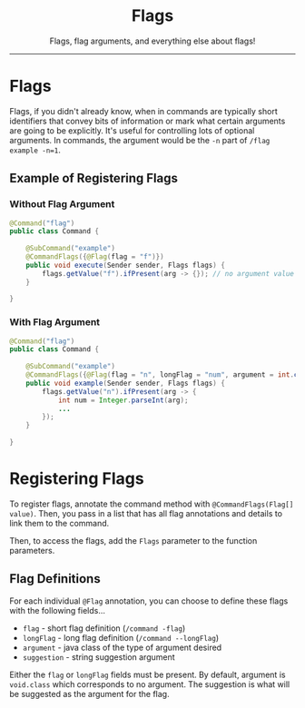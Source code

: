 <center><h1>Flags</h1></center>
<center>
<p>Flags, flag arguments, and everything else about flags!</p>
</center>

---

# Flags
Flags, if you didn't already know, when in commands are typically short identifiers that convey bits of information
or mark what certain arguments are going to be explicitly. It's useful for controlling lots of optional arguments.
In commands, the argument would be the `-n` part of `/flag example -n=1`.

## Example of Registering Flags

### Without Flag Argument
```java
@Command("flag")
public class Command {
    
    @SubCommand("example")
    @CommandFlags({@Flag(flag = "f")})
    public void execute(Sender sender, Flags flags) {
        flags.getValue("f").ifPresent(arg -> {}); // no argument value since no argument
    }
    
}
```

### With Flag Argument
```java
@Command("flag")
public class Command {
    
    @SubCommand("example")
    @CommandFlags({@Flag(flag = "n", longFlag = "num", argument = int.class, suggestion = "1")})
    public void example(Sender sender, Flags flags) {
        flags.getValue("n").ifPresent(arg -> {
            int num = Integer.parseInt(arg);
            ...
        });
    }
    
}
```

# Registering Flags
To register flags, annotate the command method with `@CommandFlags(Flag[] value)`. Then, you pass in a list
that has all flag annotations and details to link them to the command.  

Then, to access the flags, add the `Flags` parameter to the function parameters.

## Flag Definitions
For each individual `@Flag` annotation, you can choose to define these flags with the following fields...
* `flag` - short flag definition (`/command -flag`)
* `longFlag` - long flag definition (`/command --longFlag`)
* `argument` - java class of the type of argument desired
* `suggestion` - string suggestion argument

Either the `flag` or `longFlag` fields must be present. By default, argument is `void.class` which
corresponds to no argument. The suggestion is what will be suggested as the argument for the flag.



